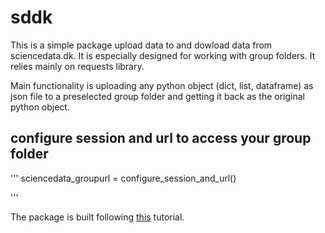 # sddk
This is a simple package upload data to and dowload data from sciencedata.dk. It is especially designed for working with group folders. It relies mainly on requests library.

Main functionality is uploading any python object (dict, list, dataframe) as json file to a preselected group folder and getting it back as the original python object.

## configure session and url to access your group folder 

'''
sciencedata_groupurl = configure_session_and_url()

'''

The package is built following [this](https://packaging.python.org/tutorials/packaging-projects/) tutorial.



